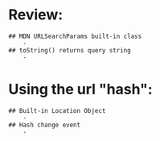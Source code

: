 # Review:
    ## MDN URLSearchParams built-in class 
        - 
    ## toString() returns query string 
        - 
    
# Using the url "hash":
    ## Built-in Location Object 
        - 
    ## Hash change event
        - 